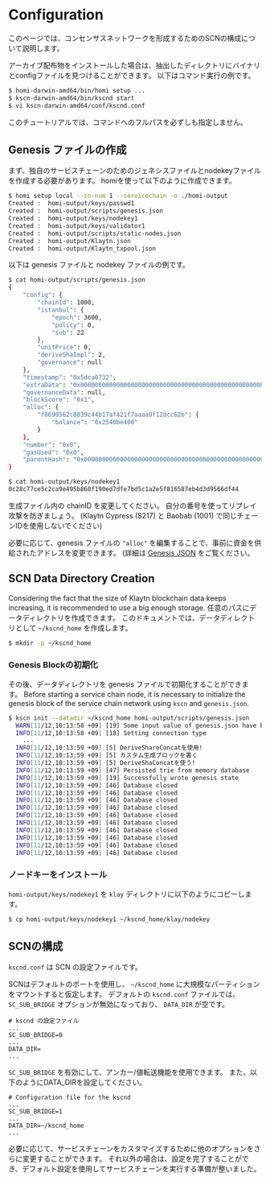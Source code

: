 # Configuration <a id="configuration"></a>

このページでは、コンセンサスネットワークを形成するためのSCNの構成について説明します。

アーカイブ配布物をインストールした場合は、抽出したディレクトリにバイナリとconfigファイルを見つけることができます。 以下はコマンド実行の例です。
```bash
$ homi-darwin-amd64/bin/homi setup ...
$ kscn-darwin-amd64/bin/kscnd start
$ vi kscn-darwin-amd64/conf/kscnd.conf
```

このチュートリアルでは、コマンドへのフルパスを必ずしも指定しません。

## Genesis ファイルの作成 <a id="creation-of-a-genesis-file"></a>

まず、独自のサービスチェーンのためのジェネシスファイルとnodekeyファイルを作成する必要があります。 homiを使って以下のように作成できます。
```bash
$ homi setup local --cn-num 1 --servicechain -o ./homi-output
Created :  homi-output/keys/passwd1
Created :  homi-output/scripts/genesis.json
Created :  homi-output/keys/nodekey1
Created :  homi-output/keys/validator1
Created :  homi-output/scripts/static-nodes.json
Created :  homi-output/Klaytn.json
Created :  homi-output/Klaytn_txpool.json
```

以下は genesis ファイルと nodekey ファイルの例です。
```bash
$ cat homi-output/scripts/genesis.json
{
    "config": {
        "chainId": 1000,
        "istanbul": {
            "epoch": 3600,
            "policy": 0,
            "sub": 22
        },
        "unitPrice": 0,
        "deriveShaImpl": 2,
        "governance": null
    },
    "timestamp": "0x5dca0732",
    "extraData": "0x0000000000000000000000000000000000000000000000000000000000000000f85ad594f8690562c0839c44b17af421f7aaaa9f12dcc62bb8410000000000000000000000000000000000000000000000000000000000000000000000000000000000000000000000000000000000000000000000000000000000c0",
    "governanceData": null,
    "blockScore": "0x1",
    "alloc": {
        "f8690562c0839c44b17af421f7aaaa9f12dcc62b": {
            "balance": "0x2540be400"
        }
    },
    "number": "0x0",
    "gasUsed": "0x0",
    "parentHash": "0x0000000000000000000000000000000000000000000000000000000000000000"
}   
```

```bash      
$ cat homi-output/keys/nodekey1                                                                                                                                 
0c28c77ce5c2ca9e495b860f190ed7dfe7bd5c1a2e5f816587eb4d3d9566df44
```

生成ファイル内の chainID を変更してください。 自分の番号を使ってリプレイ攻撃を防ぎましょう。 (Klaytn Cypress (8217) と Baobab (1001) で同じチェーンIDを使用しないでください)

必要に応じて、genesis ファイルの `"alloc"` を編集することで、事前に資金を供給されたアドレスを変更できます。 (詳細は [Genesis JSON](../genesis.md) をご覧ください。

## SCN Data Directory Creation <a id="scn-data-directory-creation"></a>

Considering the fact that the size of Klaytn blockchain data keeps increasing, it is recommended to use a big enough storage. 任意のパスにデータディレクトリを作成できます。 このドキュメントでは、データディレクトリとして `~/kscnd_home` を作成します。

```bash
$ mkdir -p ~/kscnd_home
```

### Genesis Blockの初期化 <a id="initialization-of-a-genesis-block"></a>
その後、データディレクトリを genesis ファイルで初期化することができます。 Before starting a service chain node, it is necessary to initialize the genesis block of the service chain network using `kscn` and `genesis.json`.

```bash
$ kscn init --datadir ~/kscnd_home homi-output/scripts/genesis.json
  WARN[11/12,10:13:58 +09] [19] Some input value of genesis.json have been set to default or changed
  INFO[11/12,10:13:58 +09] [18] Setting connection type                   nodetype=cn conntype=0
    ...
  INFO[11/12,10:13:59 +09] [5] DeriveShareConcatを使用!
  INFO[11/12,10:13:59 +09] [5] カスタム生成ブロックを書く
  INFO[11/12,10:13:59 +09] [5] DeriveShaConcatを使う!
  INFO[11/12,10:13:59 +09] [47] Persisted trie from memory database       updated nodes=1 updated nodes size=80.00B time=304.931µs gcnodes=0 gcsize=0.00B gctime=0s livenodes=1 livesize=0.00B
  INFO[11/12,10:13:59 +09] [19] Successfully wrote genesis state          database=lightchaindata hash=0xc269669079fc8c06ac37435a563b8ed8ef273c1c835f3d823d2e586315319aa8
  INFO[11/12,10:13:59 +09] [46] Database closed                           path=/Users/ethan/kscnd_home/klay/lightchaindata/header
  INFO[11/12,10:13:59 +09] [46] Database closed                           path=/Users/ethan/kscnd_home/klay/lightchaindata/body
  INFO[11/12,10:13:59 +09] [46] Database closed                           path=/Users/ethan/kscnd_home/klay/lightchaindata/receipts
  INFO[11/12,10:13:59 +09] [46] Database closed                           path=/Users/ethan/kscnd_home/klay/lightchaindata/statetrie/0
  INFO[11/12,10:13:59 +09] [46] Database closed                           path=/Users/ethan/kscnd_home/klay/lightchaindata/statetrie/1
  INFO[11/12,10:13:59 +09] [46] Database closed                           path=/Users/ethan/kscnd_home/klay/lightchaindata/statetrie/2
  INFO[11/12,10:13:59 +09] [46] Database closed                           path=/Users/ethan/kscnd_home/klay/lightchaindata/statetrie/3
  INFO[11/12,10:13:59 +09] [46] Database closed                           path=/Users/ethan/kscnd_home/klay/lightchaindata/txlookup
  INFO[11/12,10:13:59 +09] [46] Database closed                           path=/Users/ethan/kscnd_home/klay/lightchaindata/misc
  INFO[11/12,10:13:59 +09] [46] Database closed                           path=/Users/ethan/kscnd_home/klay/lightchaindata/bridgeservice
```

### ノードキーをインストール <a id="install_nodekey"></a>
`homi-output/keys/nodekey1` を `klay` ディレクトリに以下のようにコピーします。

```bash
$ cp homi-output/keys/nodekey1 ~/kscnd_home/klay/nodekey
```

## SCNの構成 <a id="configuration-of-the-scn"></a>

`kscnd.conf` は SCN の設定ファイルです。

SCNはデフォルトのポートを使用し、 `~/kscnd_home` に大規模なパーティションをマウントすると仮定します。 デフォルトの `kscnd.conf` ファイルでは、 `SC_SUB_BRIDGE` オプションが無効になっており、 `DATA_DIR` が空です。
```
# kscnd の設定ファイル
...
SC_SUB_BRIDGE=0
...
DATA_DIR=
...
```

`SC_SUB_BRIDGE` を有効にして、アンカー/値転送機能を使用できます。 また、以下のようにDATA_DIRを設定してください。

```
# Configuration file for the kscnd
...
SC_SUB_BRIDGE=1
...
DATA_DIR=~/kscnd_home
...
```

必要に応じて、サービスチェーンをカスタマイズするために他のオプションをさらに変更することができます。 それ以外の場合は、設定を完了することができ、デフォルト設定を使用してサービスチェーンを実行する準備が整いました。


